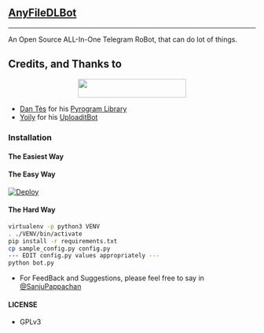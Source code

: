 ## [AnyFileDLBot](https://telegram.dog/AnyFileDLBot)
---

An Open Source ALL-In-One Telegram RoBot, that can do lot of things.

## Credits, and Thanks to
<p align="center"><a href="https://heroku.com/deploy?template=https://github.com/kyawwa/AnyFileDLBot"> <img src="https://img.shields.io/badge/Deploy%20To%20Heroku-red?style=for-the-badge&logo=heroku" width="220" height="38.45"/></a></p>

* [Dan Tès](https://telegram.dog/haskell) for his [Pyrogram Library](https://github.com/pyrogram/pyrogram)
* [Yoily](https://telegram.dog/YoilyL) for his [UploaditBot](https://telegram.dog/UploaditBot)

### Installation

#### The Easiest Way


#### The Easy Way

[![Deploy](https://www.herokucdn.com/deploy/button.svg)](https://heroku.com/deploy)

#### The Hard Way

```sh
virtualenv -p python3 VENV
. ./VENV/bin/activate
pip install -r requirements.txt
cp sample_config.py config.py
--- EDIT config.py values appropriately ---
python bot.py
```

- For FeedBack and Suggestions, please feel free to say in [@SanjuPappachan](https://telegram.dog/AnyFileDLBot)

#### LICENSE
- GPLv3
